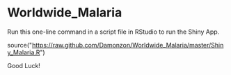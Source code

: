 # Worldwide_Malaria

Run this one-line command in a script file in RStudio to run the Shiny App.

source("https://raw.github.com/Damonzon/Worldwide_Malaria/master/Shiny_Malaria.R")

Good Luck!




